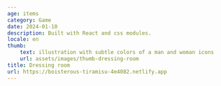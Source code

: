 ```yaml
---
age: items
category: Game
date: 2024-01-10
description: Built with React and css modules.
locale: en
thumb:
    text: illustration with subtle colors of a man and woman icons
    url: assets/images/thumb-dressing-room
title: Dressing room
url: https://boisterous-tiramisu-4e4082.netlify.app
---
```

